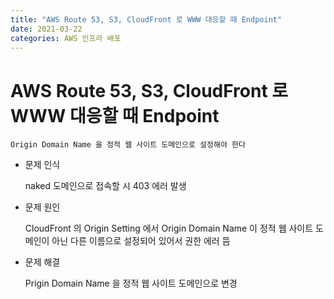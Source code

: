 ```yaml
---
title: "AWS Route 53, S3, CloudFront 로 WWW 대응할 때 Endpoint"
date: 2021-03-22
categories: AWS 인프라 배포
---
```


# AWS Route 53, S3, CloudFront 로 WWW 대응할 때 Endpoint

    Origin Domain Name 을 정적 웹 사이트 도메인으로 설정해야 한다

- 문제 인식

  naked 도메인으로 접속할 시 403 에러 발생

- 문제 원인

  CloudFront 의 Origin Setting 에서 Origin Domain Name 이 정적 웹 사이트 도메인이 아닌 다른 이름으로 설정되어 있어서 권한 에러 뜸

- 문제 해결

  Prigin Domain Name 을 정적 웹 사이트 도메인으로 변경
